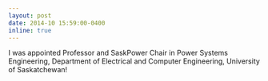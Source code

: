 ```yaml
---
layout: post
date: 2014-10 15:59:00-0400
inline: true
---
```


I was appointed Professor and SaskPower Chair in Power Systems Engineering, Department of Electrical and Computer Engineering, University of Saskatchewan!

